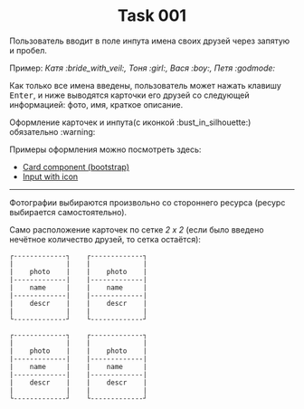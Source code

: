<p align="center">
  <h1 align="center">Task 001</h1>
</p>

<p>Пользователь вводит в поле инпута имена своих друзей через запятую и пробел.</p>
<p>Пример:
    <i>Катя :bride_with_veil:, Тоня :girl:, Вася :boy:, Петя :godmode:</i>
</p>

<p>Как только все имена введены, пользователь может нажать клавишу <kbd>Enter</kbd>, и ниже выводятся карточки его друзей со следующей информацией: фото, имя, краткое описание.</p>

<p>Оформление карточек и инпута(с иконкой :bust_in_silhouette:) обязательно :warning:</p>

Примеры оформления можно посмотреть здесь:
 - <a href="https://getbootstrap.com/docs/4.1/components/card/">Card component (bootstrap)</a>
 - <a href="https://stackoverflow.com/questions/18838964/add-bootstrap-glyphicon-to-input-box">Input with icon</a>
***
 <p>Фотографии выбираются произвольно со стороннего ресурса (ресурс выбирается самостоятельно).</p>

Само расположение карточек по сетке _2 х 2_ (если было введено нечётное количество друзей, то сетка остаётся):


```
┌-------------┐    ┌-------------┐
|             |    |             |
|    photo    |    |    photo    |
|-------------|    |-------------|
|    name     |    |    name     |
|-------------|    |-------------|
|    descr    |    |    descr    |
|             |    |             |
└-------------┘    └-------------┘

┌-------------┐    ┌-------------┐
|             |    |             |
|    photo    |    |    photo    |
|-------------|    |-------------|
|    name     |    |    name     |
|-------------|    |-------------|
|    descr    |    |    descr    |
|             |    |             |
└-------------┘    └-------------┘

```
